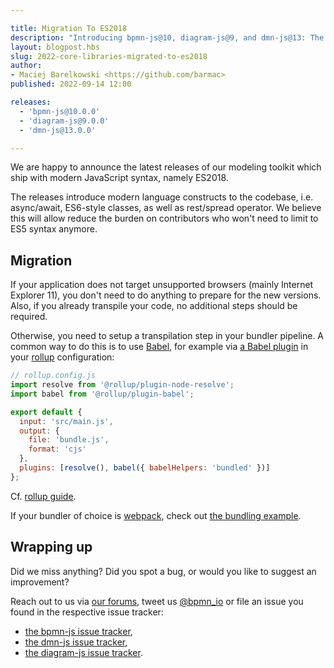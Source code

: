 ```yaml
---

title: Migration To ES2018
description: "Introducing bpmn-js@10, diagram-js@9, and dmn-js@13: The releases include migration of the core libraries to the modern syntax of ES2018."
layout: blogpost.hbs
slug: 2022-core-libraries-migrated-to-es2018
author:
- Maciej Barelkowski <https://github.com/barmac>
published: 2022-09-14 12:00

releases:
  - 'bpmn-js@10.0.0'
  - 'diagram-js@9.0.0'
  - 'dmn-js@13.0.0'

---
```


<p class="introduction">
  We are happy to announce the latest releases of our modeling toolkit which ship with modern JavaScript syntax, namely ES2018.
</p>

<!-- continue -->

The releases introduce modern language constructs to the codebase, i.e. async/await, ES6-style classes, as well as rest/spread operator. We believe this will allow reduce the burden on contributors who won't need to limit to ES5 syntax anymore.

## Migration

If your application does not target unsupported browsers (mainly Internet Explorer 11), you don't need to do anything to prepare for the new versions. Also, if you already transpile your code, no additional steps should be required.

Otherwise, you need to setup a transpilation step in your bundler pipeline. A common way to do this is to use [Babel](https://babeljs.io/), for example via [a Babel plugin](https://www.npmjs.com/package/@rollup/plugin-babel) in your [rollup](https://rollupjs.org/) configuration:

```javascript
// rollup.config.js
import resolve from '@rollup/plugin-node-resolve';
import babel from '@rollup/plugin-babel';

export default {
  input: 'src/main.js',
  output: {
    file: 'bundle.js',
    format: 'cjs'
  },
  plugins: [resolve(), babel({ babelHelpers: 'bundled' })]
};
```

Cf. [rollup guide](https://rollupjs.org/guide/en/#babel).

If your bundler of choice is [webpack](https://webpack.js.org/), check out [the bundling example](https://github.com/bpmn-io/bpmn-js-examples/pull/184).

## Wrapping up

Did we miss anything? Did you spot a bug, or would you like to suggest an improvement?

Reach out to us via [our forums](https://forum.bpmn.io/), tweet us [@bpmn_io](https://twitter.com/bpmn_io) or file an issue you found in the respective issue tracker:
* [the bpmn-js issue tracker](https://github.com/bpmn-io/bpmn-js/issues),
* [the dmn-js issue tracker](https://github.com/bpmn-io/dmn-js/issues),
* [the diagram-js issue tracker](https://github.com/bpmn-io/diagram-js/issues).
